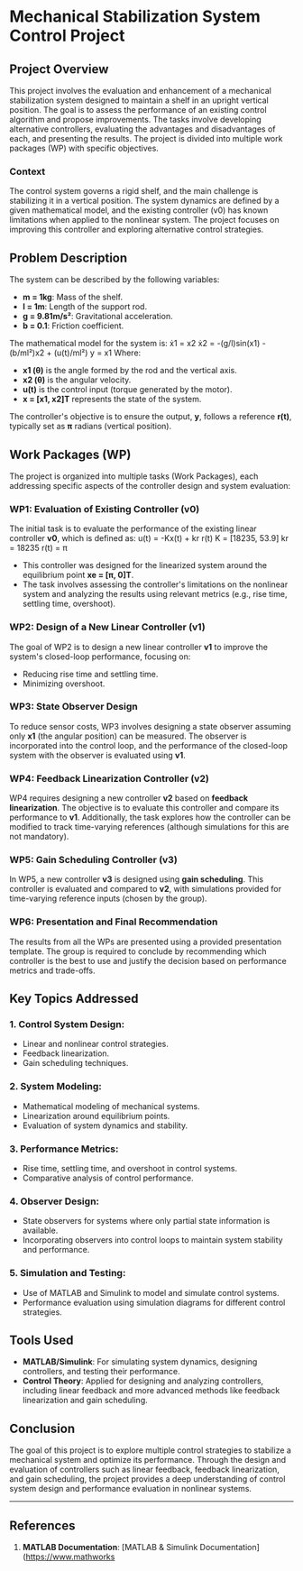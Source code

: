 # Mechanical Stabilization System Control Project

## Project Overview

This project involves the evaluation and enhancement of a mechanical stabilization system designed to maintain a shelf in an upright vertical position. The goal is to assess the performance of an existing control algorithm and propose improvements. The tasks involve developing alternative controllers, evaluating the advantages and disadvantages of each, and presenting the results. The project is divided into multiple work packages (WP) with specific objectives.

### Context

The control system governs a rigid shelf, and the main challenge is stabilizing it in a vertical position. The system dynamics are defined by a given mathematical model, and the existing controller (v0) has known limitations when applied to the nonlinear system. The project focuses on improving this controller and exploring alternative control strategies.

## Problem Description

The system can be described by the following variables:
- **m = 1kg**: Mass of the shelf.
- **l = 1m**: Length of the support rod.
- **g = 9.81m/s²**: Gravitational acceleration.
- **b = 0.1**: Friction coefficient.

The mathematical model for the system is:
ẋ1 = x2 ẋ2 = -(g/l)sin(x1) - (b/ml²)x2 + (u(t)/ml²) y = x1
Where:
- **x1 (θ)** is the angle formed by the rod and the vertical axis.
- **x2 (θ̇)** is the angular velocity.
- **u(t)** is the control input (torque generated by the motor).
- **x = [x1, x2]T** represents the state of the system.

The controller's objective is to ensure the output, **y**, follows a reference **r(t)**, typically set as **π** radians (vertical position).

## Work Packages (WP)

The project is organized into multiple tasks (Work Packages), each addressing specific aspects of the controller design and system evaluation:

### WP1: Evaluation of Existing Controller (v0)

The initial task is to evaluate the performance of the existing linear controller **v0**, which is defined as:
u(t) = -Kx(t) + kr r(t) K = [18235, 53.9] kr = 18235 r(t) = π
- This controller was designed for the linearized system around the equilibrium point **xe = [π, 0]T**.
- The task involves assessing the controller's limitations on the nonlinear system and analyzing the results using relevant metrics (e.g., rise time, settling time, overshoot).

### WP2: Design of a New Linear Controller (v1)

The goal of WP2 is to design a new linear controller **v1** to improve the system's closed-loop performance, focusing on:
- Reducing rise time and settling time.
- Minimizing overshoot.

### WP3: State Observer Design

To reduce sensor costs, WP3 involves designing a state observer assuming only **x1** (the angular position) can be measured. The observer is incorporated into the control loop, and the performance of the closed-loop system with the observer is evaluated using **v1**.

### WP4: Feedback Linearization Controller (v2)

WP4 requires designing a new controller **v2** based on **feedback linearization**. The objective is to evaluate this controller and compare its performance to **v1**. Additionally, the task explores how the controller can be modified to track time-varying references (although simulations for this are not mandatory).

### WP5: Gain Scheduling Controller (v3)

In WP5, a new controller **v3** is designed using **gain scheduling**. This controller is evaluated and compared to **v2**, with simulations provided for time-varying reference inputs (chosen by the group).

### WP6: Presentation and Final Recommendation

The results from all the WPs are presented using a provided presentation template. The group is required to conclude by recommending which controller is the best to use and justify the decision based on performance metrics and trade-offs.

## Key Topics Addressed

### 1. **Control System Design**:
   - Linear and nonlinear control strategies.
   - Feedback linearization.
   - Gain scheduling techniques.

### 2. **System Modeling**:
   - Mathematical modeling of mechanical systems.
   - Linearization around equilibrium points.
   - Evaluation of system dynamics and stability.

### 3. **Performance Metrics**:
   - Rise time, settling time, and overshoot in control systems.
   - Comparative analysis of control performance.

### 4. **Observer Design**:
   - State observers for systems where only partial state information is available.
   - Incorporating observers into control loops to maintain system stability and performance.

### 5. **Simulation and Testing**:
   - Use of MATLAB and Simulink to model and simulate control systems.
   - Performance evaluation using simulation diagrams for different control strategies.

## Tools Used

- **MATLAB/Simulink**: For simulating system dynamics, designing controllers, and testing their performance.
- **Control Theory**: Applied for designing and analyzing controllers, including linear feedback and more advanced methods like feedback linearization and gain scheduling.

## Conclusion

The goal of this project is to explore multiple control strategies to stabilize a mechanical system and optimize its performance. Through the design and evaluation of controllers such as linear feedback, feedback linearization, and gain scheduling, the project provides a deep understanding of control system design and performance evaluation in nonlinear systems.

---

## References

1. **MATLAB Documentation**: [MATLAB & Simulink Documentation](https://www.mathworks

